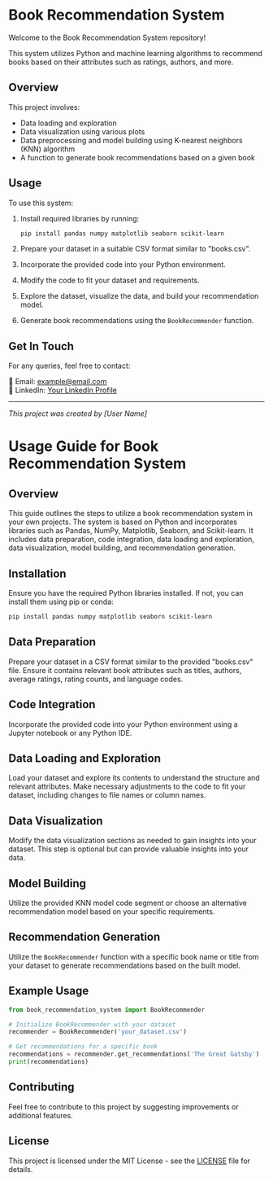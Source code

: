 # Book Recommendation System

Welcome to the Book Recommendation System repository!

This system utilizes Python and machine learning algorithms to recommend books based on their attributes such as ratings, authors, and more.

## Overview

This project involves:
- Data loading and exploration
- Data visualization using various plots
- Data preprocessing and model building using K-nearest neighbors (KNN) algorithm
- A function to generate book recommendations based on a given book

## Usage

To use this system:
1. Install required libraries by running:
    ```bash
    pip install pandas numpy matplotlib seaborn scikit-learn
    ```

2. Prepare your dataset in a suitable CSV format similar to "books.csv".

3. Incorporate the provided code into your Python environment.

4. Modify the code to fit your dataset and requirements.

5. Explore the dataset, visualize the data, and build your recommendation model.

6. Generate book recommendations using the `BookRecommender` function.

## Get In Touch

For any queries, feel free to contact:

📧 Email: example@email.com  
🔗 LinkedIn: [Your LinkedIn Profile](https://www.linkedin.com/your_profile)  

---
*This project was created by [User Name]*
# Usage Guide for Book Recommendation System

## Overview

This guide outlines the steps to utilize a book recommendation system in your own projects. The system is based on Python and incorporates libraries such as Pandas, NumPy, Matplotlib, Seaborn, and Scikit-learn. It includes data preparation, code integration, data loading and exploration, data visualization, model building, and recommendation generation.

## Installation

Ensure you have the required Python libraries installed. If not, you can install them using pip or conda:

```bash
pip install pandas numpy matplotlib seaborn scikit-learn
```

## Data Preparation

Prepare your dataset in a CSV format similar to the provided "books.csv" file. Ensure it contains relevant book attributes such as titles, authors, average ratings, rating counts, and language codes.

## Code Integration

Incorporate the provided code into your Python environment using a Jupyter notebook or any Python IDE.

## Data Loading and Exploration

Load your dataset and explore its contents to understand the structure and relevant attributes. Make necessary adjustments to the code to fit your dataset, including changes to file names or column names.

## Data Visualization

Modify the data visualization sections as needed to gain insights into your dataset. This step is optional but can provide valuable insights into your data.

## Model Building

Utilize the provided KNN model code segment or choose an alternative recommendation model based on your specific requirements.

## Recommendation Generation

Utilize the `BookRecommender` function with a specific book name or title from your dataset to generate recommendations based on the built model.

## Example Usage

```python
from book_recommendation_system import BookRecommender

# Initialize BookRecommender with your dataset
recommender = BookRecommender('your_dataset.csv')

# Get recommendations for a specific book
recommendations = recommender.get_recommendations('The Great Gatsby')
print(recommendations)
```

## Contributing

Feel free to contribute to this project by suggesting improvements or additional features.

## License

This project is licensed under the MIT License - see the [LICENSE](LICENSE) file for details.
